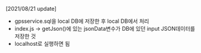 [2021/08/21 update]

- gpsservice.sql을 local DB에 저장한 후 local DB에서 처리
- index.js -> getJson()에 있는 jsonData변수가 DB에 있던 input JSON데이터를 저장한 것
- localhost로 실행하면 됨